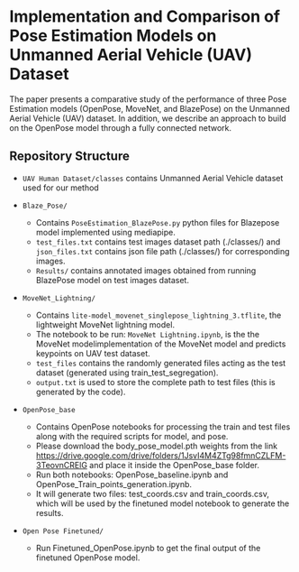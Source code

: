 # Implementation and Comparison of Pose Estimation Models on Unmanned Aerial Vehicle (UAV) Dataset
The paper presents a comparative study of the performance of three Pose Estimation models (OpenPose, MoveNet, and BlazePose) on the Unmanned Aerial Vehicle (UAV) dataset. In addition, we describe an approach to build on the OpenPose model through a fully connected network.

## Repository Structure
- `UAV Human Dataset/classes` contains  Unmanned Aerial Vehicle dataset used for our method

- `Blaze_Pose/` 
  - Contains `PoseEstimation_BlazePose.py` python files for Blazepose model implemented using mediapipe.
  - `test_files.txt` contains test images dataset path (./classes/) and `json_files.txt` contains json file path (./classes/) for corresponding images.
  -  `Results/` contains annotated images obtained from running BlazePose model on test images dataset.
  
- `MoveNet_Lightning/` 
  - Contains `lite-model_movenet_singlepose_lightning_3.tflite`, the lightweight MoveNet lightning model.
  - The notebook to be run: `MoveNet Lightning.ipynb`, is the  the MoveNet modelimplementation of the MoveNet model and predicts keypoints on UAV test dataset.
  -  `test_files` contains the randomly generated files acting as the test dataset (generated using train_test_segregation).
  -  `output.txt` is used to store the complete path to test files (this is generated by the code).

 - `OpenPose_base` 
    - Contains OpenPose notebooks for processing the train and test files along with the required scripts for model, and pose.
    - Please download the body_pose_model.pth weights from the link https://drive.google.com/drive/folders/1JsvI4M4ZTg98fmnCZLFM-3TeovnCRElG and place it inside the OpenPose_base folder.
    - Run both notebooks: OpenPose_baseline.ipynb and OpenPose_Train_points_generation.ipynb.
    - It will generate two files: test_coords.csv and train_coords.csv, which will be used by the finetuned model notebook to generate the results.

- `Open Pose Finetuned/` 
  - Run Finetuned_OpenPose.ipynb to get the final output of the finetuned OpenPose model.
